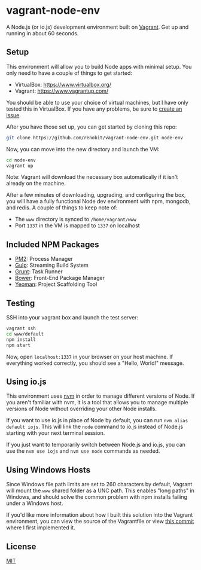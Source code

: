 # vagrant-node-env

A Node.js (or io.js) development environment built on [Vagrant](https://www.vagrantup.com/). Get up and running in about 60 seconds.

## Setup

This environment will allow you to build Node apps with minimal setup. You only need to have a couple of things to get started:

- VirtualBox: https://www.virtualbox.org/
- Vagrant:    https://www.vagrantup.com/

You should be able to use your choice of virtual machines, but I have only tested this in VirtualBox. If you have any problems, be sure to [create an issue](https://github.com/renobit/vagrant-node-env/issues).

After you have those set up, you can get started by cloning this repo:

```bash
git clone https://github.com/renobit/vagrant-node-env.git node-env
```

Now, you can move into the new directory and launch the VM:

```bash
cd node-env
vagrant up
```

Note: Vagrant will download the necessary box automatically if it isn't already on the machine.

After a few minutes of downloading, upgrading, and configuring the box, you will have a fully functional Node dev environment with npm, mongodb, and redis. A couple of things to keep note of:

- The ```www``` directory is synced to ```/home/vagrant/www```
- Port ```1337``` in the VM is mapped to ```1337``` on localhost

## Included NPM Packages

- [PM2](https://github.com/Unitech/pm2): Process Manager
- [Gulp](http://gulpjs.com/): Streaming Build System
- [Grunt](http://gruntjs.com/): Task Runner
- [Bower](http://bower.io/): Front-End Package Manager
- [Yeoman](http://yeoman.io/): Project Scaffolding Tool

## Testing

SSH into your vagrant box and launch the test server:

```bash
vagrant ssh
cd www/default
npm install
npm start
```

Now, open ```localhost:1337``` in your browser on your host machine. If everything worked correctly, you should see a "Hello, World!" message.

## Using io.js

This environment uses [nvm](https://github.com/creationix/nvm) in order to manage different versions of Node. If you aren't familiar with nvm, it is a tool that allows you to manage multiple versions of Node without overriding your other Node installs.

If you want to use io.js in place of Node by default, you can run ```nvm alias default iojs```. This will link the ```node``` command to io.js instead of Node.js starting with your next terminal session.

If you just want to temporarily switch between Node.js and io.js, you can use the ```nvm use iojs``` and ```nvm use node``` commands as needed.

## Using Windows Hosts

Since Windows file path limits are set to 260 characters by default, Vagrant will mount the ```www``` shared folder as a UNC path. This enables "long paths" in Windows, and should solve the common problem with npm installs failing under a Windows host.

If you'd like more information about how I built this solution into the Vagrant environment, you can view the source of the Vagrantfile or view [this commit](https://github.com/renobit/vagrant-node-env/commit/bdf15f2f301e2b1660b839875e34f172ea8be227) where I first implemented it.

## License

[MIT](https://github.com/renobit/vagrant-node-env/blob/master/LICENSE)
